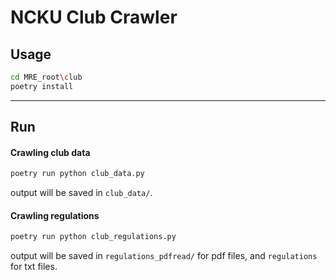 # NCKU Club Crawler

## Usage

```bash
cd MRE_root\club
poetry install
```

---

## Run

#### Crawling club data

```bash
poetry run python club_data.py
```

output will be saved in `club_data/`.

#### Crawling regulations

```bash
poetry run python club_regulations.py
```

output will be saved in `regulations_pdfread/` for pdf files, and `regulations` for txt files.
